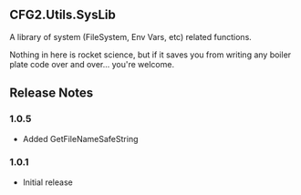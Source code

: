 ## CFG2.Utils.SysLib

A library of system (FileSystem, Env Vars, etc) related functions.

Nothing in here is rocket science, but if it saves you from writing any boiler plate code over and over... you're welcome.

## Release Notes

### 1.0.5
- Added GetFileNameSafeString

### 1.0.1
- Initial release